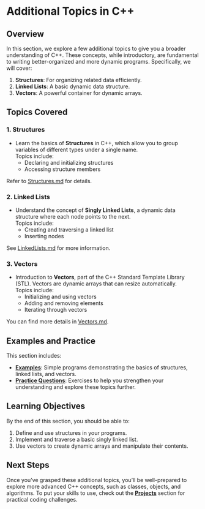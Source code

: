 # Additional Topics in C++

## Overview

In this section, we explore a few additional topics to give you a broader understanding of C++. These concepts, while introductory, are fundamental to writing better-organized and more dynamic programs. Specifically, we will cover:  
1. **Structures**: For organizing related data efficiently.  
2. **Linked Lists**: A basic dynamic data structure.  
3. **Vectors**: A powerful container for dynamic arrays.

## Topics Covered

### 1. **Structures**
- Learn the basics of **Structures** in C++, which allow you to group variables of different types under a single name.  
   Topics include:
   - Declaring and initializing structures  
   - Accessing structure members  

Refer to [Structures.md](Structures.md) for details.

### 2. **Linked Lists**
- Understand the concept of **Singly Linked Lists**, a dynamic data structure where each node points to the next.  
   Topics include:
   - Creating and traversing a linked list  
   - Inserting nodes  

See [LinkedLists.md](LinkedLists.md) for more information.

### 3. **Vectors**
- Introduction to **Vectors**, part of the C++ Standard Template Library (STL). Vectors are dynamic arrays that can resize automatically.  
   Topics include:
   - Initializing and using vectors  
   - Adding and removing elements  
   - Iterating through vectors  

You can find more details in [Vectors.md](Vectors.md).

## Examples and Practice

This section includes:  
- **[Examples](examples/)**: Simple programs demonstrating the basics of structures, linked lists, and vectors.  
- **[Practice Questions](practice_questions/)**: Exercises to help you strengthen your understanding and explore these topics further.

## Learning Objectives

By the end of this section, you should be able to:
1. Define and use structures in your programs.  
2. Implement and traverse a basic singly linked list.  
3. Use vectors to create dynamic arrays and manipulate their contents.  

## Next Steps

Once you’ve grasped these additional topics, you’ll be well-prepared to explore more advanced C++ concepts, such as classes, objects, and algorithms. To put your skills to use, check out the **[Projects](../10_Projects/README.md)** section for practical coding challenges.
